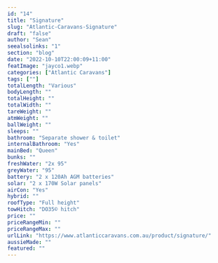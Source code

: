 ```yaml
---
id: "14"
title: "Signature"
slug: "Atlantic-Caravans-Signature"
draft: "false"
author: "Sean"
seealsolinks: "1"
section: "blog"
date: "2022-10-10T22:00:09+11:00"
featImage: "jayco1.webp"
categories: ["Atlantic Caravans"]
tags: [""]
totalLength: "Various"
bodyLength: ""
totalHeight: ""
totalWidth: ""
tareWeight: ""
atmWeight: ""
ballWeight: ""
sleeps: ""
bathroom: "Separate shower & toilet"
internalBathroom: "Yes"
mainBed: "Queen"
bunks: ""
freshWater: "2x 95"
greyWater: "95"
battery: "2 x 120Ah AGM batteries"
solar: "2 x 170W Solar panels"
airCon: "Yes"
hybrid: ""
roofType: "Full height"
towHitch: "DO35© hitch"
price: ""
priceRangeMin: ""
priceRangeMax: ""
urlLink: "https://www.atlanticcaravans.com.au/product/signature/"
aussieMade: ""
featured: ""
---
```


